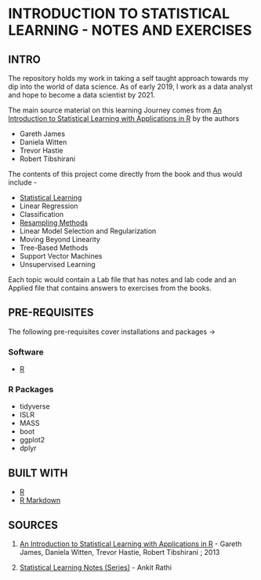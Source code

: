 # INTRODUCTION TO STATISTICAL LEARNING - NOTES AND EXERCISES


## INTRO
The repository holds my work in taking a self taught approach towards my dip into the world of data science. As of early 2019, I work as a data analyst and hope to become a data scientist by 2021.

The main source material on this learning Journey comes from [An Introduction to Statistical Learning with Applications in R] by the authors

* Gareth James
* Daniela Witten
* Trevor Hastie
* Robert Tibshirani

The contents of this project come directly from the book and thus would include -

* [Statistical Learning](https://github.com/aniruddha-panwar/ISLR/tree/master/Ch02%20-%20Statistical%20Learning)
* Linear Regression
* Classification
* [Resampling Methods](https://github.com/aniruddha-panwar/ISLR/tree/master/Ch05%20-%20Resampling%20Methods)
* Linear Model Selection and Regularization
* Moving Beyond Linearity
* Tree-Based Methods
* Support Vector Machines
* Unsupervised Learning

Each topic would contain a Lab file that has notes and lab code and an Applied file that contains answers to exercises from the books.


## PRE-REQUISITES

The following pre-requisites cover installations and packages ->

### Software
* [R](https://www.r-project.org/)

### R Packages
* tidyverse
* ISLR
* MASS
* boot
* ggplot2
* dplyr


## BUILT WITH

* [R](https://www.r-project.org/)
* [R Markdown](https://rmarkdown.rstudio.com/)


## SOURCES


1. [An Introduction to Statistical Learning with Applications in R] - Gareth James, Daniela Witten, Trevor Hastie, Robert Tibshirani ; 2013

2. [Statistical Learning Notes (Series)](https://towardsdatascience.com/statistical-learning-notes-series-c8c218102ae0) - Ankit Rathi


[An Introduction to Statistical Learning with Applications in R]: https://www.springer.com/us/book/9781461471370

